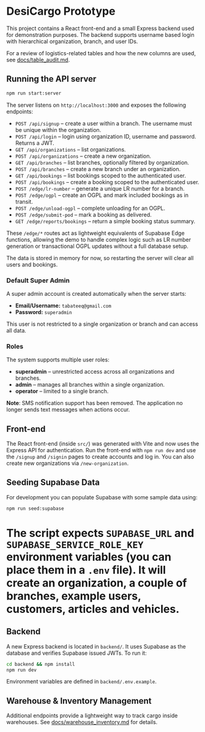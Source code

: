 # DesiCargo Prototype

This project contains a React front-end and a small Express backend used for demonstration purposes. The backend supports username based login with hierarchical organization, branch, and user IDs.

For a review of logistics-related tables and how the new columns are used, see [docs/table_audit.md](docs/table_audit.md).

## Running the API server

```bash
npm run start:server
```

The server listens on `http://localhost:3000` and exposes the following endpoints:

- `POST /api/signup` – create a user within a branch. The username must be unique within the organization.
- `POST /api/login` – login using organization ID, username and password. Returns a JWT.
- `GET /api/organizations` – list organizations.
- `POST /api/organizations` – create a new organization.
- `GET /api/branches` – list branches, optionally filtered by organization.
- `POST /api/branches` – create a new branch under an organization.
- `GET /api/bookings` – list bookings scoped to the authenticated user.
- `POST /api/bookings` – create a booking scoped to the authenticated user.
- `POST /edge/lr-number` – generate a unique LR number for a branch.
- `POST /edge/ogpl` – create an OGPL and mark included bookings as in transit.
- `POST /edge/unload-ogpl` – complete unloading for an OGPL.
- `POST /edge/submit-pod` – mark a booking as delivered.
- `GET /edge/reports/bookings` – return a simple booking status summary.

These `/edge/*` routes act as lightweight equivalents of Supabase Edge
functions, allowing the demo to handle complex logic such as LR number
generation or transactional OGPL updates without a full database setup.

The data is stored in memory for now, so restarting the server will clear all users and bookings.

### Default Super Admin

A super admin account is created automatically when the server starts:

- **Email/Username:** `tabateeq@gmail.com`
- **Password:** `superadmin`

This user is not restricted to a single organization or branch and can access all data.

### Roles

The system supports multiple user roles:

- **superadmin** – unrestricted access across all organizations and branches.
- **admin** – manages all branches within a single organization.
- **operator** – limited to a single branch.

**Note**: SMS notification support has been removed. The application no longer sends
text messages when actions occur.

## Front-end

The React front-end (inside `src/`) was generated with Vite and now uses the Express API for authentication. Run the front-end with `npm run dev` and use the `/signup` and `/signin` pages to create accounts and log in. You can also create new organizations via `/new-organization`.


## Seeding Supabase Data

For development you can populate Supabase with some sample data using:

```bash
npm run seed:supabase
```

The script expects `SUPABASE_URL` and `SUPABASE_SERVICE_ROLE_KEY` environment variables (you can place them in a `.env` file). It will create an organization, a couple of branches, example users, customers, articles and vehicles.
=======
## Backend

A new Express backend is located in `backend/`. It uses Supabase as the database and verifies Supabase issued JWTs. To run it:

```bash
cd backend && npm install
npm run dev
```

Environment variables are defined in `backend/.env.example`.

## Warehouse & Inventory Management

Additional endpoints provide a lightweight way to track cargo inside warehouses.
See [docs/warehouse_inventory.md](docs/warehouse_inventory.md) for details.

